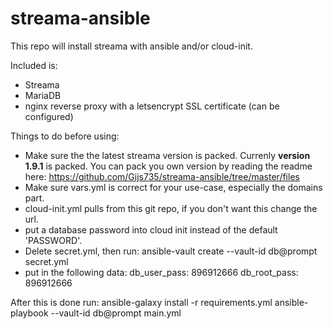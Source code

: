 # streama-ansible
This repo will install streama with ansible and/or cloud-init.

Included is:
- Streama
- MariaDB
- nginx reverse proxy with a letsencrypt SSL certificate (can be configured)

Things to do before using:
- Make sure the the latest streama version is packed. Currenly **version 1.9.1** is packed. You can pack you own version by reading the readme here: https://github.com/Gijs735/streama-ansible/tree/master/files
- Make sure vars.yml is correct for your use-case, especially the domains part.
- cloud-init.yml pulls from this git repo, if you don't want this change the url.
- put a database password into cloud init instead of the default 'PASSWORD'.
- Delete secret.yml, then run:
    ansible-vault create --vault-id db@prompt secret.yml
- put in the following data:
    db_user_pass: 896912666
    db_root_pass: 896912666

After this is done run:
    ansible-galaxy install -r requirements.yml
    ansible-playbook --vault-id db@prompt main.yml